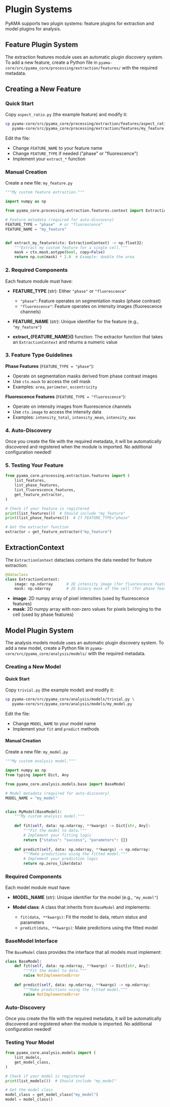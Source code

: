 # Plugin Systems

PyAMA supports two plugin systems: feature plugins for extraction and model plugins for analysis.

## Feature Plugin System

The extraction features module uses an automatic plugin discovery system. To add a new feature, create a Python file in `pyama-core/src/pyama_core/processing/extraction/features/` with the required metadata.

## Creating a New Feature

### Quick Start

Copy `aspect_ratio.py` (the example feature) and modify it:

```bash
cp pyama-core/src/pyama_core/processing/extraction/features/aspect_ratio.py \
   pyama-core/src/pyama_core/processing/extraction/features/my_feature.py
```

Edit the file:

- Change `FEATURE_NAME` to your feature name
- Change `FEATURE_TYPE` if needed ("phase" or "fluorescence")
- Implement your `extract_*` function

### Manual Creation

Create a new file: `my_feature.py`

```python
"""My custom feature extraction."""

import numpy as np

from pyama_core.processing.extraction.features.context import ExtractionContext

# Feature metadata (required for auto-discovery)
FEATURE_TYPE = "phase"  # or "fluorescence"
FEATURE_NAME = "my_feature"


def extract_my_feature(ctx: ExtractionContext) -> np.float32:
    """Extract my custom feature for a single cell."""
    mask = ctx.mask.astype(bool, copy=False)
    return np.sum(mask) * 2.0  # Example: double the area
```

### 2. Required Components

Each feature module must have:

- **FEATURE_TYPE** (str): Either `"phase"` or `"fluorescence"`
  - `"phase"`: Feature operates on segmentation masks (phase contrast)
  - `"fluorescence"`: Feature operates on intensity images (fluorescence channels)

- **FEATURE_NAME** (str): Unique identifier for the feature (e.g., `"my_feature"`)

- **extract_{FEATURE_NAME}()** function: The extractor function that takes an `ExtractionContext` and returns a numeric value

### 3. Feature Type Guidelines

**Phase Features** (`FEATURE_TYPE = "phase"`):

- Operate on segmentation masks derived from phase contrast images
- Use `ctx.mask` to access the cell mask
- Examples: `area`, `perimeter`, `eccentricity`

**Fluorescence Features** (`FEATURE_TYPE = "fluorescence"`):

- Operate on intensity images from fluorescence channels
- Use `ctx.image` to access the intensity data
- Examples: `intensity_total`, `intensity_mean`, `intensity_max`

### 4. Auto-Discovery

Once you create the file with the required metadata, it will be automatically discovered and registered when the module is imported. No additional configuration needed!

### 5. Testing Your Feature

```python
from pyama_core.processing.extraction.features import (
    list_features,
    list_phase_features,
    list_fluorescence_features,
    get_feature_extractor,
)

# Check if your feature is registered
print(list_features())  # Should include "my_feature"
print(list_phase_features())  # If FEATURE_TYPE="phase"

# Get the extractor function
extractor = get_feature_extractor("my_feature")
```

## ExtractionContext

The `ExtractionContext` dataclass contains the data needed for feature extraction:

```python
@dataclass
class ExtractionContext:
    image: np.ndarray      # 2D intensity image (for fluorescence features)
    mask: np.ndarray       # 2D binary mask of the cell (for phase features)
```

- **image**: 2D numpy array of pixel intensities (used by fluorescence features)
- **mask**: 2D numpy array with non-zero values for pixels belonging to the cell (used by phase features)

## Model Plugin System

The analysis models module uses an automatic plugin discovery system. To add a new model, create a Python file in `pyama-core/src/pyama_core/analysis/models/` with the required metadata.

### Creating a New Model

#### Quick Start

Copy `trivial.py` (the example model) and modify it:

```bash
cp pyama-core/src/pyama_core/analysis/models/trivial.py \
   pyama-core/src/pyama_core/analysis/models/my_model.py
```

Edit the file:

- Change `MODEL_NAME` to your model name
- Implement your `fit` and `predict` methods

#### Manual Creation

Create a new file: `my_model.py`

```python
"""My custom analysis model."""

import numpy as np
from typing import Dict, Any

from pyama_core.analysis.models.base import BaseModel

# Model metadata (required for auto-discovery)
MODEL_NAME = "my_model"


class MyModel(BaseModel):
    """My custom analysis model."""
    
    def fit(self, data: np.ndarray, **kwargs) -> Dict[str, Any]:
        """Fit the model to data."""
        # Implement your fitting logic
        return {"status": "success", "parameters": {}}
    
    def predict(self, data: np.ndarray, **kwargs) -> np.ndarray:
        """Make predictions using the fitted model."""
        # Implement your prediction logic
        return np.zeros_like(data)
```

### Required Components

Each model module must have:

- **MODEL_NAME** (str): Unique identifier for the model (e.g., `"my_model"`)

- **Model class**: A class that inherits from `BaseModel` and implements:
  - `fit(data, **kwargs)`: Fit the model to data, return status and parameters
  - `predict(data, **kwargs)`: Make predictions using the fitted model

### BaseModel Interface

The `BaseModel` class provides the interface that all models must implement:

```python
class BaseModel:
    def fit(self, data: np.ndarray, **kwargs) -> Dict[str, Any]:
        """Fit the model to data."""
        raise NotImplementedError
    
    def predict(self, data: np.ndarray, **kwargs) -> np.ndarray:
        """Make predictions using the fitted model."""
        raise NotImplementedError
```

### Auto-Discovery

Once you create the file with the required metadata, it will be automatically discovered and registered when the module is imported. No additional configuration needed!

### Testing Your Model

```python
from pyama_core.analysis.models import (
    list_models,
    get_model_class,
)

# Check if your model is registered
print(list_models())  # Should include "my_model"

# Get the model class
model_class = get_model_class("my_model")
model = model_class()
```
